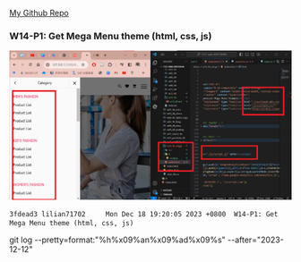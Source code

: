 [My Github Repo](https://github.com/lilian71702/1121-web-409730446)

 ### W14-P1: Get Mega Menu theme (html, css, js)
 
![](w14-p1.png)
 
```
3fdead3 lilian71702     Mon Dec 18 19:20:05 2023 +0800  W14-P1: Get Mega Menu theme (html, css, js)
```



git log --pretty=format:"%h%x09%an%x09%ad%x09%s" --after="2023-12-12"
